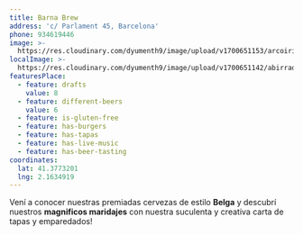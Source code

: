 ```yaml
---
title: Barna Brew
address: 'c/ Parlament 45, Barcelona'
phone: 934619446
image: >-
  https://res.cloudinary.com/dyumenth9/image/upload/v1700651153/arcoiris_lkbm9y.jpg
localImage: >-
  https://res.cloudinary.com/dyumenth9/image/upload/v1700651142/abirradero-local_tnkbwy.jpg
featuresPlace:
  - feature: drafts
    value: 8
  - feature: different-beers
    value: 6
  - feature: is-gluten-free
  - feature: has-burgers
  - feature: has-tapas
  - feature: has-live-music
  - feature: has-beer-tasting
coordinates:
  lat: 41.3773201
  lng: 2.1634919
---
```


Vení a conocer nuestras premiadas cervezas de estilo **Belga** y descubrí nuestros **magnificos maridajes** con nuestra suculenta y creativa carta de tapas y emparedados!
